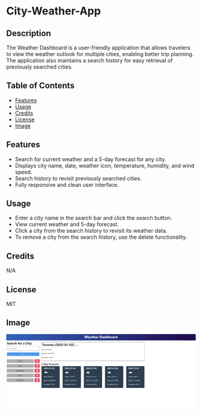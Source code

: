 # City-Weather-App

## Description

The Weather Dashboard is a user-friendly application that allows travelers to view the weather outlook for multiple cities, enabling better trip planning. 
The application also maintains a search history for easy retrieval of previously searched cities.

## Table of Contents

- [Features](#Features)
- [Usage](#usage)
- [Credits](#credits)
- [License](#license)
- [Image](#Image)

## Features

- Search for current weather and a 5-day forecast for any city.
- Displays city name, date, weather icon, temperature, humidity, and wind speed.
- Search history to revisit previously searched cities.
- Fully responsive and clean user interface.

## Usage

- Enter a city name in the search bar and click the search button.
- View current weather and 5-day forecast.
- Click a city from the search history to revisit its weather data.
- To remove a city from the search history, use the delete functionality.

## Credits

N/A

## License

MIT

## Image
![Alt text](Image/image.png)
